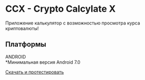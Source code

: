 <h1>CCX - Crypto Calcylate X</h1>
Приложение калькулятор с возможностью просмотра курса криптовалюты!
<h2>Платформы</h2>
ANDROID<br/>
*Минимальная версия Android 7.0


<a href="https://disk.yandex.ru/d/-GfIKi7aotcL3g">Скачать и протестировать</a>
